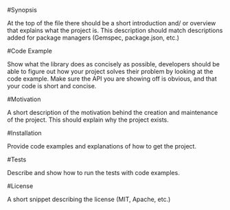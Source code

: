 #Synopsis

At the top of the file there should be a short introduction and/ or overview that explains what the project is. This description should match descriptions added for package managers (Gemspec, package.json, etc.)

#Code Example

Show what the library does as concisely as possible, developers should be able to figure out how your project solves their problem by looking at the code example. Make sure the API you are showing off is obvious, and that your code is short and concise.

#Motivation

A short description of the motivation behind the creation and maintenance of the project. This should explain why the project exists.

#Installation

Provide code examples and explanations of how to get the project.

#Tests

Describe and show how to run the tests with code examples.

#License

A short snippet describing the license (MIT, Apache, etc.)
